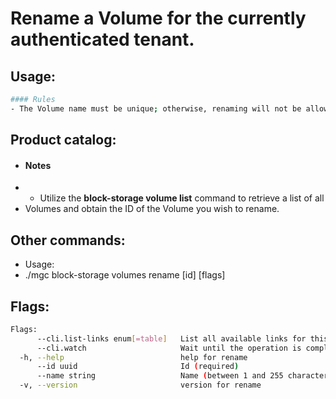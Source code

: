 # Rename a Volume for the currently authenticated tenant.

## Usage:
```bash
#### Rules
- The Volume name must be unique; otherwise, renaming will not be allowed.
```

## Product catalog:
- #### Notes
- - Utilize the **block-storage volume list** command to retrieve a list of all
- Volumes and obtain the ID of the Volume you wish to rename.

## Other commands:
- Usage:
- ./mgc block-storage volumes rename [id] [flags]

## Flags:
```bash
Flags:
      --cli.list-links enum[=table]   List all available links for this command (one of "json", "table" or "yaml")
      --cli.watch                     Wait until the operation is completed by calling the 'get' link and waiting until termination. Akin to '! get -w'
  -h, --help                          help for rename
      --id uuid                       Id (required)
      --name string                   Name (between 1 and 255 characters) (required)
  -v, --version                       version for rename
```

